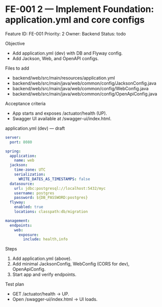 # FE-001 2 — Implement Foundation: application.yml and core configs

Feature ID: FE-001
Priority: 2
Owner: Backend
Status: todo

Objective
- Add application.yml (dev) with DB and Flyway config.
- Add Jackson, Web, and OpenAPI configs.

Files to add
- backend/web/src/main/resources/application.yml
- backend/web/src/main/java/web/common/config/JacksonConfig.java
- backend/web/src/main/java/web/common/config/WebConfig.java
- backend/web/src/main/java/web/common/config/OpenApiConfig.java

Acceptance criteria
- App starts and exposes /actuator/health (UP).
- Swagger UI available at /swagger-ui/index.html.

application.yml (dev) — draft
```yaml
server:
  port: 8080

spring:
  application:
    name: web
  jackson:
    time-zone: UTC
    serialization:
      WRITE_DATES_AS_TIMESTAMPS: false
  datasource:
    url: jdbc:postgresql://localhost:5432/myc
    username: postgres
    password: ${DB_PASSWORD:postgres}
  flyway:
    enabled: true
    locations: classpath:db/migration

management:
  endpoints:
    web:
      exposure:
        include: health,info
```

Steps
1) Add application.yml (above).
2) Add minimal JacksonConfig, WebConfig (CORS for dev), OpenApiConfig.
3) Start app and verify endpoints.

Test plan
- GET /actuator/health → UP.
- Open /swagger-ui/index.html → UI loads.
